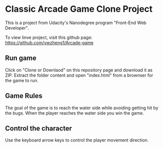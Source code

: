 # Classic Arcade Game Clone Project
This is a project from Udacity's Nanodegree program "Front-End Web Developer".

To view linve project, visit this github page: https://github.com/ywzheng1/Arcade-game


## Run game
Click on "Clone or Downlaod" on this repository page and download it as ZIP. Extract the folder content and open "index.html" from a brownser for the game to run.


## Game Rules
The goal of the game is to reach the water side while avoiding getting hit by the bugs. When the player reaches the water side you win the game.

## Control the character
Use the keyboard arrow keys to control the player movement direction.
